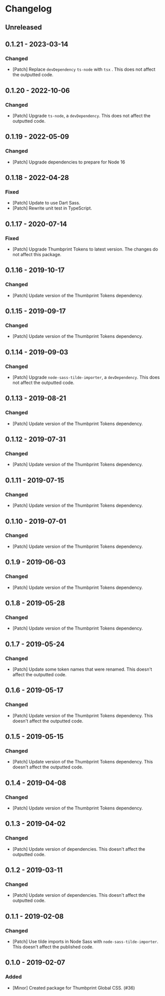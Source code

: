 # Changelog

## Unreleased

## 0.1.21 - 2023-03-14

### Changed

-   [Patch] Replace `devDependency` `ts-node` with `tsx` . This does not affect the outputted code.

## 0.1.20 - 2022-10-06

### Changed

-   [Patch] Upgrade `ts-node`, a `devDependency`. This does not affect the outputted code.

## 0.1.19 - 2022-05-09

### Changed

-   [Patch] Upgrade dependencies to prepare for Node 16

## 0.1.18 - 2022-04-28

### Fixed

-   [Patch] Update to use Dart Sass.
-   [Patch] Rewrite unit test in TypeScript.

## 0.1.17 - 2020-07-14

### Fixed

-   [Patch] Upgrade Thumbprint Tokens to latest version. The changes do not affect this package.

## 0.1.16 - 2019-10-17

### Changed

-   [Patch] Update version of the Thumbprint Tokens dependency.

## 0.1.15 - 2019-09-17

### Changed

-   [Patch] Update version of the Thumbprint Tokens dependency.

## 0.1.14 - 2019-09-03

### Changed

-   [Patch] Upgrade `node-sass-tilde-importer`, a `devDependency`. This does not affect the outputted code.

## 0.1.13 - 2019-08-21

### Changed

-   [Patch] Update version of the Thumbprint Tokens dependency.

## 0.1.12 - 2019-07-31

### Changed

-   [Patch] Update version of the Thumbprint Tokens dependency.

## 0.1.11 - 2019-07-15

### Changed

-   [Patch] Update version of the Thumbprint Tokens dependency.

## 0.1.10 - 2019-07-01

### Changed

-   [Patch] Update version of the Thumbprint Tokens dependency.

## 0.1.9 - 2019-06-03

### Changed

-   [Patch] Update version of the Thumbprint Tokens dependency.

## 0.1.8 - 2019-05-28

### Changed

-   [Patch] Update version of the Thumbprint Tokens dependency.

## 0.1.7 - 2019-05-24

### Changed

-   [Patch] Update some token names that were renamed. This doesn't affect the outputted code.

## 0.1.6 - 2019-05-17

### Changed

-   [Patch] Update version of the Thumbprint Tokens dependency. This doesn't affect the outputted code.

## 0.1.5 - 2019-05-15

### Changed

-   [Patch] Update version of the Thumbprint Tokens dependency. This doesn't affect the outputted code.

## 0.1.4 - 2019-04-08

### Changed

-   [Patch] Update version of the Thumbprint Tokens dependency.

## 0.1.3 - 2019-04-02

### Changed

-   [Patch] Update version of dependencies. This doesn't affect the outputted code.

## 0.1.2 - 2019-03-11

### Changed

-   [Patch] Update version of dependencies. This doesn't affect the outputted code.

## 0.1.1 - 2019-02-08

### Changed

-   [Patch] Use tilde imports in Node Sass with `node-sass-tilde-importer`. This doesn't affect the published code.

## 0.1.0 - 2019-02-07

### Added

-   [Minor] Created package for Thumbprint Global CSS. (#36)
